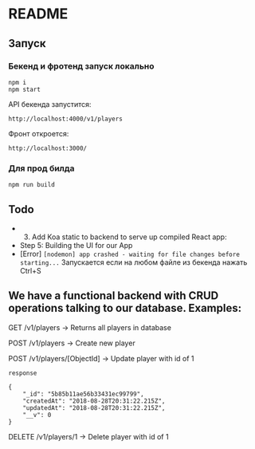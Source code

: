 # README

## Запуск

### Бекенд и фротенд запуск локально

```
npm i
npm start
```

API бекенда запустится:

`http://localhost:4000/v1/players`

Фронт откроется:

`http://localhost:3000/`

### Для прод билда

```
npm run build
```

## Todo

- 3. Add Koa static to backend to serve up compiled React app:
- Step 5: Building the UI for our App
- [Error] `[nodemon] app crashed - waiting for file changes before starting...` Запускается если на любом файле из бекенда нажать Ctrl+S

## We have a functional backend with CRUD operations talking to our database. Examples:

GET /v1/players -> Returns all players in database

POST /v1/players -> Create new player

POST /v1/players/[ObjectId] -> Update player with id of 1

```
response

{
    "_id": "5b85b11ae56b33431ec99799",
    "createdAt": "2018-08-28T20:31:22.215Z",
    "updatedAt": "2018-08-28T20:31:22.215Z",
    "__v": 0
}
```

DELETE /v1/players/1 -> Delete player with id of 1
